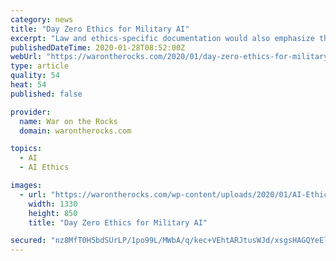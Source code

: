 ```yaml
---
category: news
title: "Day Zero Ethics for Military AI"
excerpt: "Law and ethics-specific documentation would also emphasize the importance of consistent terminology within developer teams throughout the development process. Complex AI-enabled and autonomous systems, which often contain multiple components developed by ..."
publishedDateTime: 2020-01-28T08:52:00Z
webUrl: "https://warontherocks.com/2020/01/day-zero-ethics-for-military-ai/"
type: article
quality: 54
heat: 54
published: false

provider:
  name: War on the Rocks
  domain: warontherocks.com

topics:
  - AI
  - AI Ethics

images:
  - url: "https://warontherocks.com/wp-content/uploads/2020/01/AI-Ethics-Again-1.jpg"
    width: 1330
    height: 850
    title: "Day Zero Ethics for Military AI"

secured: "nz8MfT0H5bdSUrLP/1po99L/MWbA/q/kec+VEhtARJtusWJd/xsgsHAGQYeElmJ9Ga104Jjb/vz8O6/rRLQA5DS0BPF9gYN+ixSKcMWP6m984Q5edLDyVv8q8qNUY+gdcqYAW7Jkt/KNTqPNbj3vvh6VWmWkX9Utp+qJTAaZjRjztNDszcKqWAdXWlTtCo+JjbeBMWCeyS6JbyGrPNfYGk3caxXGM32PjxtUAx+GM4lMkWUvrxqcPd9jVQhp0NKL5a3Rwsn0p/e6MLBq1VNAMf1mNiSbm/eouQbw18YZc8EpesWVrlkXjCMJ/bKDGRoJ;MjT6u8v0SeKT+m8HJ/CwWA=="
---
```



